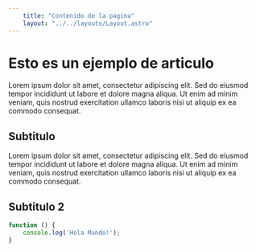 ```yaml
---
    title: "Contenido de la pagina"
    layout: "../../layouts/Layout.astro"
---
```


# Esto es un ejemplo de articulo

Lorem ipsum dolor sit amet, consectetur adipiscing elit. Sed do eiusmod tempor incididunt ut labore et dolore magna aliqua. Ut enim ad minim veniam, quis nostrud exercitation ullamco laboris nisi ut aliquip ex ea commodo consequat.

## Subtitulo

Lorem ipsum dolor sit amet, consectetur adipiscing elit. Sed do eiusmod tempor incididunt ut labore et dolore magna aliqua. Ut enim ad minim veniam, quis nostrud exercitation ullamco laboris nisi ut aliquip ex ea commodo consequat.

## Subtitulo 2

```javascript
function () {
    console.log('Hola Mundo!');
}
```
